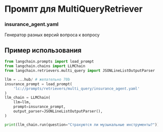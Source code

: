 # Промпт для MultiQueryRetriever

### insurance_agent.yaml
Генератор разных версий вопроса к вопросу


## Пример использования

```python
from langchain.prompts import load_prompt
from langchain.chains import LLMChain
from langchain.retrievers.multi_query import JSONLineListOutputParser

llm = ...hub/ # желательно 70b
insurance_prompt = load_prompt(
    'lc://prompts/retrievers/multi_query/insurance_agent.yaml'
)
llm_chain = LLMChain(
    llm=llm,
    prompt=insurance_prompt,
    output_parser=JSONLineListOutputParser(),
)

print(llm_chain.run(question="Страхуются ли музыкальные инструменты?"))
```